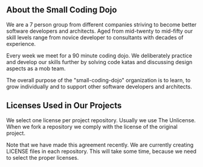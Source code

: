 ## About the Small Coding Dojo

We are a 7 person group from different companies striving to become better software developers and architects. Aged from mid-twenty to mid-fifty our skill levels range from novice developer to consultants with decades of experience.

Every week we meet for a 90 minute coding dojo. We deliberately practice and develop our skills further by solving code katas and discussing design aspects as a mob team.

The overall purpose of the "small-coding-dojo" organization is to learn, to grow individually and to support other software developers and architects.

## Licenses Used in Our Projects

We select one license per project repository. Usually we use The Unlicense. When we fork a repository we comply with the license of the original project.

Note that we have made this agreement recently. We are currently creating LICENSE files in each repository. This will take some time, because we need to select the proper licenses.